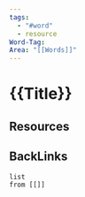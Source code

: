 ```yaml
---
tags:
  - "#word"
  - resource
Word-Tag:
Area: "[[Words]]"
---
```

# {{Title}}


## Resources



## BackLinks

```dataview
list
from [[]]
```

